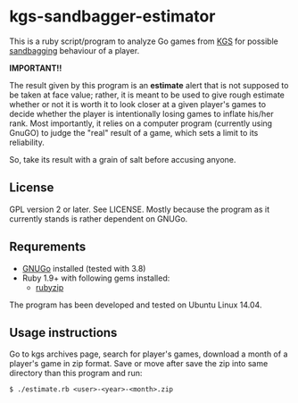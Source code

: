 # kgs-sandbagger-estimator

This is a ruby script/program to analyze Go games from 
[KGS](http://gokgs.com) for possible 
[sandbagging](http://www.gokgs.com/help/faq/newbies.html#sandbagger) 
behaviour of a player.

**IMPORTANT!!**

The result given by this program is an **estimate** alert
that is not supposed to be taken at face value; rather, it is 
meant to be used to give rough estimate whether or not it is
worth it to look closer at a given player's games to decide 
whether the player is intentionally losing games to inflate 
his/her rank. Most importantly, it relies on a computer program 
(currently using GnuGO) to judge the "real" result of a game, 
which sets a limit to its reliability.

So, take its result with a grain of salt before accusing anyone.

## License

GPL version 2 or later. See LICENSE. Mostly because the program 
as it currently stands is rather dependent on GNUGo.

## Requrements 

* [GNUGo](https://www.gnu.org/software/gnugo/) installed (tested with 3.8)
* Ruby 1.9+ with following gems installed:
  * [rubyzip](https://github.com/rubyzip/rubyzip)

The program has been developed and tested on Ubuntu Linux 14.04.

## Usage instructions

Go to kgs archives page, search for player's games, download 
a month of a player's game in zip format. Save or move after 
save the zip into same directory than this program and run:

`$ ./estimate.rb <user>-<year>-<month>.zip`

